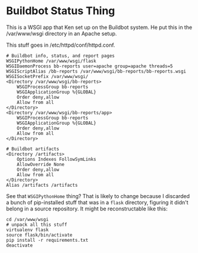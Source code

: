 Buildbot Status Thing
=====================

This is a WSGI app that Ken set up on the Buildbot system. He put this
in the /var/www/wsgi directory in an Apache setup.

This stuff goes in /etc/httpd/conf/httpd.conf.
```
# Buildbot info, status, and report pages
WSGIPythonHome /var/www/wsgi/flask
WSGIDaemonProcess bb-reports user=apache group=apache threads=5
WSGIScriptAlias /bb-reports /var/www/wsgi/bb-reports/bb-reports.wsgi
WSGISocketPrefix /var/www/wsgi/
<Directory /var/www/wsgi/bb-reports>
    WSGIProcessGroup bb-reports
    WSGIApplicationGroup %{GLOBAL}
    Order deny,allow
    Allow from all
</Directory>
<Directory /var/www/wsgi/bb-reports/app>
    WSGIProcessGroup bb-reports
    WSGIApplicationGroup %{GLOBAL}
    Order deny,allow
    Allow from all
</Directory>

# Buildbot artifacts
<Directory /artifacts>
    Options Indexes FollowSymLinks
    AllowOverride None
    Order deny,allow
    Allow from all
</Directory>
Alias /artifacts /artifacts
```

See that `WSGIPythonHome` thing? That is likely to change because I discarded
a bunch of pip-installed stuff that was in a `flask` directory, figuring it
didn't belong in a source repository. It might be reconstructable like this:

```
cd /var/www/wsgi
# unpack all this stuff
virtualenv flask
source flask/bin/activate
pip install -r requirements.txt
deactivate
```
